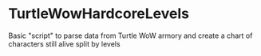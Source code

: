 # TurtleWowHardcoreLevels
Basic "script" to parse data from Turtle WoW armory and create a chart of characters still alive split by levels
